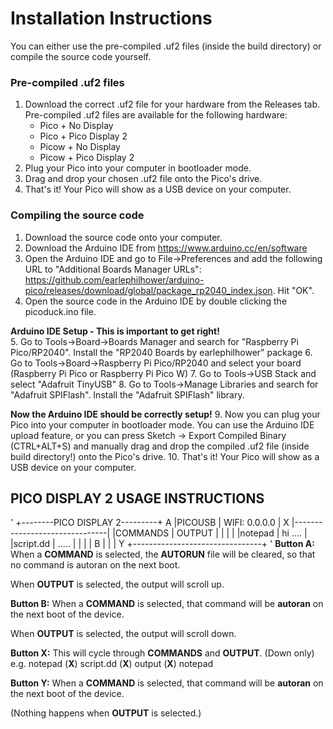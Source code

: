# Installation Instructions #
You can either use the pre-compiled .uf2 files (inside the build directory) or compile the source code yourself.

### Pre-compiled .uf2 files ###
1. Download the correct .uf2 file for your hardware from the Releases tab. Pre-compiled .uf2 files are available for the following hardware:
    * Pico + No Display
    * Pico + Pico Display 2
    * Picow + No Display
    * Picow + Pico Display 2 
2. Plug your Pico into your computer in bootloader mode.
3. Drag and drop your chosen .uf2 file onto the Pico's drive.
4. That's it! Your Pico will show as a USB device on your computer.

### Compiling the source code ###
1. Download the source code onto your computer.
2. Download the Arduino IDE from https://www.arduino.cc/en/software
3. Open the Arduino IDE and go to File->Preferences and add the following URL to "Additional Boards Manager URLs": https://github.com/earlephilhower/arduino-pico/releases/download/global/package_rp2040_index.json. Hit "OK".
4. Open the source code in the Arduino IDE by double clicking the picoduck.ino file.

**Arduino IDE Setup - This is important to get right!**\
5. Go to Tools->Board->Boards Manager and search for "Raspberry Pi Pico/RP2040". Install the "RP2040 Boards by earlephilhower" package
6. Go to Tools->Board->Raspberry Pi Pico/RP2040 and select your board (Raspberry Pi Pico or Raspberry Pi Pico W)
7. Go to Tools->USB Stack and select "Adafruit TinyUSB"
8. Go to Tools->Manage Libraries and search for "Adafruit SPIFlash". Install the "Adafruit SPIFlash" library.

**Now the Arduino IDE should be correctly setup!**
9. Now you can plug your Pico into your computer in bootloader mode. You can use the Arduino IDE upload feature, or you can press Sketch -> Export Compiled Binary (CTRL+ALT+S) and manually drag and drop the compiled .uf2 file (inside build directory!) onto the Pico's drive.
10. That's it! Your Pico will show as a USB device on your computer.

## PICO DISPLAY 2 USAGE INSTRUCTIONS ##
'
    +--------PICO DISPLAY 2---------+
  A |PICOUSB      | WIFI: 0.0.0.0   | X
    |-------------------------------|
    |COMMANDS     | OUTPUT          |
    |             |                 |
    |notepad      | hi ....         |
    |script.dd    | .....           |
    |             |                 |
  B |             |                 | Y
    +--------------------------------+
'
**Button A:**
When a **COMMAND** is selected, the **AUTORUN** file will be cleared, so that no command is autoran on the next boot.

When **OUTPUT** is selected, the output will scroll up.

**Button B:**
When a **COMMAND** is selected, that command will be **autoran** on the next boot of the device.

When **OUTPUT** is selected, the output will scroll down.

**Button X:** 
This will cycle through **COMMANDS** and **OUTPUT**. (Down only)
e.g. notepad (**X**) script.dd (**X**) output (**X**) notepad

**Button Y:** 
When a **COMMAND** is selected, that command will be **autoran** on the next boot of the device.

(Nothing happens when **OUTPUT** is selected.)

